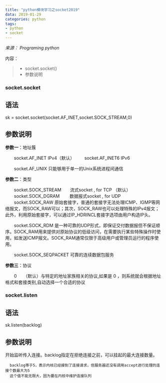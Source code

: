 ```yaml
---
title: "python模块学习之socket2019"
data: 2019-01-29
categories: python
tags:
- python
- socket
---
```



*来源： Programing python*


内容：

>- socket.socket()
>- 参数说明


### socket.socket
## 语法
sk = socket.socket(socket.AF_INET,socket.SOCK_STREAM,0)


<!-- more -->
## 参数说明
**参数一**：地址簇

　　socket.AF_INET IPv4（默认）
　　socket.AF_INET6 IPv6

　　socket.AF_UNIX 只能够用于单一的Unix系统进程间通信

**参数二**：类型

　　socket.SOCK_STREAM　　流式socket , for TCP （默认）
　　socket.SOCK_DGRAM　　 数据报式socket , for UDP
　　socket.SOCK_RAW 		 原始套接字，普通的套接字无法处理ICMP、IGMP等网络报文，而SOCK_RAW可以；其次，SOCK_RAW也可以处理特殊的IPv4报文；此外，利用原始套接字，可以通过IP_HDRINCL套接字选项由用户构造IP头。

　　socket.SOCK_RDM 是一种可靠的UDP形式，即保证交付数据报但不保证顺序。SOCK_RAM用来提供对原始协议的低级访问，在需要执行某些特殊操作时使用，如发送ICMP报文。SOCK_RAM通常仅限于高级用户或管理员运行的程序使用。

　　socket.SOCK_SEQPACKET 可靠的连续数据包服务

**参数三**：协议

　　0　　（默认）与特定的地址家族相关的协议,如果是 0 ，则系统就会根据地址格式和套接类别,自动选择一个合适的协议


### socket.listen

## 语法 
sk.listen(backlog)


<!-- more -->
## 参数说明
开始监听传入连接。backlog指定在拒绝连接之前，可以挂起的最大连接数量。

      backlog等于5，表示内核已经接到了连接请求，但服务器还没有调用accept进行处理的连接个数最大为5
      这个值不能无限大，因为要在内核中维护连接队列

